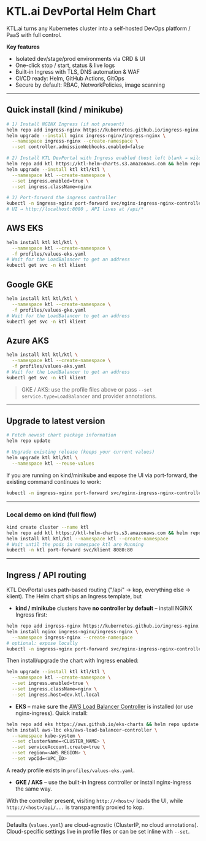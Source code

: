# KTL.ai DevPortal Helm Chart

KTL.ai turns any Kubernetes cluster into a self-hosted DevOps platform / PaaS with full control.

**Key features**
- Isolated dev/stage/prod environments via CRD & UI
- One-click stop / start, status & live logs
- Built-in Ingress with TLS, DNS automation & WAF
- CI/CD ready: Helm, GitHub Actions, GitOps
- Secure by default: RBAC, NetworkPolicies, image scanning

---

## Quick install (kind / minikube)
```bash
# 1) Install NGINX Ingress (if not present)
helm repo add ingress-nginx https://kubernetes.github.io/ingress-nginx && helm repo update
helm upgrade --install nginx ingress-nginx/ingress-nginx \
  --namespace ingress-nginx --create-namespace \
  --set controller.admissionWebhooks.enabled=false

# 2) Install KTL DevPortal with Ingress enabled (host left blank → wildcard)
helm repo add ktl https://ktl-helm-charts.s3.amazonaws.com && helm repo update
helm upgrade --install ktl ktl/ktl \
  --namespace ktl --create-namespace \
  --set ingress.enabled=true \
  --set ingress.className=nginx

# 3) Port-forward the ingress controller
kubectl -n ingress-nginx port-forward svc/nginx-ingress-nginx-controller 8080:80
# UI → http://localhost:8080 , API lives at /api/*
```

## AWS EKS
```bash
helm install ktl ktl/ktl \
  --namespace ktl --create-namespace \
  -f profiles/values-eks.yaml
# Wait for the LoadBalancer to get an address
kubectl get svc -n ktl klient
```

## Google GKE
```bash
helm install ktl ktl/ktl \
  --namespace ktl --create-namespace \
  -f profiles/values-gke.yaml
# Wait for the LoadBalancer to get an address
kubectl get svc -n ktl klient
```

## Azure AKS
```bash
helm install ktl ktl/ktl \
  --namespace ktl --create-namespace \
  -f profiles/values-aks.yaml
# Wait for the LoadBalancer to get an address
kubectl get svc -n ktl klient
```

> GKE / AKS: use the profile files above or pass `--set service.type=LoadBalancer` and provider annotations.

---

## Upgrade to latest version
```bash
# Fetch newest chart package information
helm repo update

# Upgrade existing release (keeps your current values)
helm upgrade ktl ktl/ktl \
  --namespace ktl --reuse-values
```
If you are running on kind/minikube and expose the UI via port-forward, the existing command continues to work:
```bash
kubectl -n ingress-nginx port-forward svc/nginx-ingress-nginx-controller 8080:80
```

---

### Local demo on kind (full flow)
```bash
kind create cluster --name ktl
helm repo add ktl https://ktl-helm-charts.s3.amazonaws.com && helm repo update
helm install ktl ktl/ktl --namespace ktl --create-namespace
# Wait until the pods in namespace ktl are Running
kubectl -n ktl port-forward svc/klient 8080:80
```

---

## Ingress / API routing
KTL DevPortal uses path-based routing ("/api" → kop, everything else → klient).  The Helm chart ships an Ingress template, but
* **kind / minikube** clusters have **no controller by default** – install NGINX Ingress first:
```bash
helm repo add ingress-nginx https://kubernetes.github.io/ingress-nginx && helm repo update
helm install nginx ingress-nginx/ingress-nginx \
  --namespace ingress-nginx --create-namespace
# optional: expose locally
kubectl -n ingress-nginx port-forward svc/nginx-ingress-nginx-controller 8080:80
```
Then install/upgrade the chart with Ingress enabled:
```bash
helm upgrade --install ktl ktl/ktl \
  --namespace ktl --create-namespace \
  --set ingress.enabled=true \
  --set ingress.className=nginx \
  --set ingress.host=dev.ktl.local
```
* **EKS** – make sure the [AWS Load Balancer Controller](https://docs.aws.amazon.com/eks/latest/userguide/aws-load-balancer-controller.html) is installed (or use nginx-ingress).  Quick install:
```bash
helm repo add eks https://aws.github.io/eks-charts && helm repo update
helm install aws-lbc eks/aws-load-balancer-controller \
  --namespace kube-system \
  --set clusterName=<CLUSTER_NAME> \
  --set serviceAccount.create=true \
  --set region=<AWS_REGION> \
  --set vpcId=<VPC_ID>
```
A ready profile exists in `profiles/values-eks.yaml`.
* **GKE / AKS** – use the built-in Ingress controller or install nginx-ingress the same way.

With the controller present, visiting `http://<host>/` loads the UI, while `http://<host>/api/...` is transparently proxied to kop.

---

Defaults (`values.yaml`) are cloud-agnostic (ClusterIP, no cloud annotations).  Cloud-specific settings live in profile files or can be set inline with `--set`.
